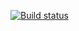 [![Build status](https://ci.appveyor.com/api/projects/status/0fjrotaumewn6o5r?svg=true)](https://ci.appveyor.com/project/dimosaintp/dimosaintp-aqa-85-homework-2-api-testing-ci)
